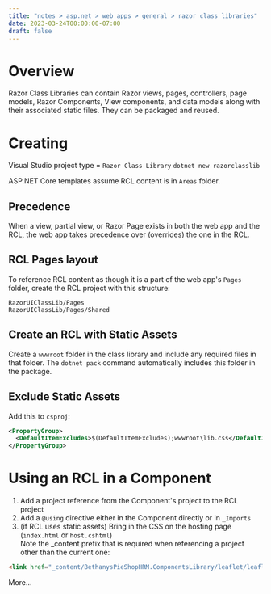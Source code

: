 ```yaml
---
title: "notes > asp.net > web apps > general > razor class libraries"
date: 2023-03-24T00:00:00-07:00
draft: false
---
```


# Overview
Razor Class Libraries can contain Razor views, pages, controllers, page models, Razor Components, View components, and data models along with their associated static files.  They can be packaged and reused.

# Creating
Visual Studio project type = `Razor Class Library`
`dotnet new razorclasslib`

ASP.NET Core templates assume RCL content is in `Areas` folder.

## Precedence
When a view, partial view, or Razor Page exists in both the web app and the RCL, the web app takes precedence over (overrides) the one in the RCL.

## RCL Pages layout
To reference RCL content as though it is a part of the web app's `Pages` folder, create the RCL project with this structure:
```
RazorUIClassLib/Pages
RazorUIClassLib/Pages/Shared
```

## Create an RCL with Static Assets
Create a `wwwroot` folder in the class library and include any required files in that folder.
The `dotnet pack` command automatically includes this folder in the package.

## Exclude Static Assets
Add this to `csproj`:
```xml
<PropertyGroup>
  <DefaultItemExcludes>$(DefaultItemExcludes);wwwroot\lib.css</DefaultItemExcludes>
</PropertyGroup>
```

# Using an RCL in a Component
1. Add a project reference from the Component's project to the RCL project
2. Add a `@using` directive either in the Component directly or in `_Imports`
3. (if RCL uses static assets) Bring in the CSS on the hosting page (`index.html` or `host.cshtml`)  
Note the _content prefix that is required when referencing a project other than the current one:
```html
<link href="_content/BethanysPieShopHRM.ComponentsLibrary/leaflet/leaflet.css" rel="stylesheet" />
```

More…
